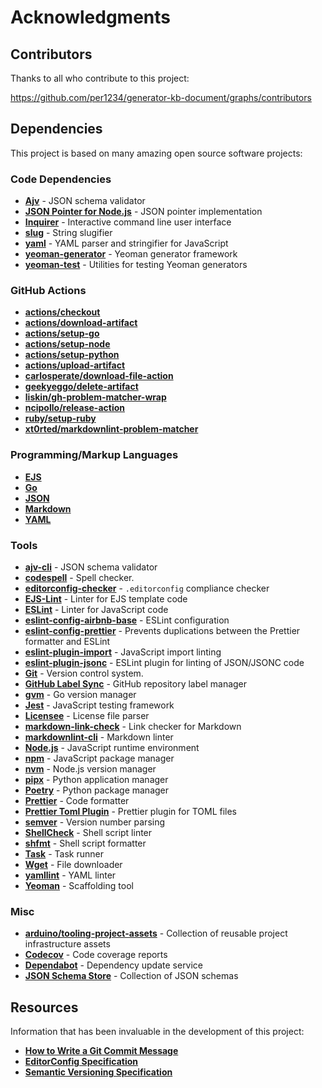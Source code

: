 # Acknowledgments

## Contributors

Thanks to all who contribute to this project:

https://github.com/per1234/generator-kb-document/graphs/contributors

## Dependencies

This project is based on many amazing open source software projects:

### Code Dependencies

- [**Ajv**](https://ajv.js.org/packages/ajv-cli.html) - JSON schema validator
- [**JSON Pointer for Node.js**](https://github.com/janl/node-jsonpointer) - JSON pointer implementation
- [**Inquirer**](https://github.com/SBoudrias/Inquirer.js) - Interactive command line user interface
- [**slug**](https://github.com/Trott/slug) - String slugifier
- [**yaml**](https://github.com/eemeli/yaml) - YAML parser and stringifier for JavaScript
- [**yeoman-generator**](https://github.com/yeoman/generator) - Yeoman generator framework
- [**yeoman-test**](https://github.com/yeoman/yeoman-test) - Utilities for testing Yeoman generators

### GitHub Actions

- [**actions/checkout**](https://github.com/actions/checkout)
- [**actions/download-artifact**](https://github.com/actions/download-artifact)
- [**actions/setup-go**](https://github.com/actions/setup-go)
- [**actions/setup-node**](https://github.com/actions/setup-node)
- [**actions/setup-python**](https://github.com/actions/setup-python)
- [**actions/upload-artifact**](https://github.com/actions/upload-artifact)
- [**carlosperate/download-file-action**](https://github.com/carlosperate/download-file-action)
- [**geekyeggo/delete-artifact**](https://github.com/geekyeggo/delete-artifact)
- [**liskin/gh-problem-matcher-wrap**](https://github.com/liskin/gh-problem-matcher-wrap)
- [**ncipollo/release-action**](https://github.com/ncipollo/release-action)
- [**ruby/setup-ruby**](https://github.com/ruby/setup-ruby)
- [**xt0rted/markdownlint-problem-matcher**](https://github.com/xt0rted/markdownlint-problem-matcher)

### Programming/Markup Languages

- [**EJS**](https://ejs.co/)
- [**Go**](https://go.dev/)
- [**JSON**](https://www.json.org/)
- [**Markdown**](https://daringfireball.net/projects/markdown/syntax)
- [**YAML**](https://yaml.org/)

### Tools

- [**ajv-cli**](https://ajv.js.org/packages/ajv-cli.html) - JSON schema validator
- [**codespell**](https://github.com/codespell-project/codespell) - Spell checker.
- [**editorconfig-checker**](https://github.com/editorconfig-checker/editorconfig-checker) - `.editorconfig` compliance checker
- [**EJS-Lint**](https://github.com/ryanzim/ejs-lint) - Linter for EJS template code
- [**ESLint**](https://eslint.org/) - Linter for JavaScript code
- [**eslint-config-airbnb-base**](https://github.com/airbnb/javascript/tree/master/packages/eslint-config-airbnb-base) - ESLint configuration
- [**eslint-config-prettier**](https://github.com/prettier/eslint-config-prettier) - Prevents duplications between the Prettier formatter and ESLint
- [**eslint-plugin-import**](https://github.com/import-js/eslint-plugin-import) - JavaScript import linting
- [**eslint-plugin-jsonc**](https://ota-meshi.github.io/eslint-plugin-jsonc/) - ESLint plugin for linting of JSON/JSONC code
- [**Git**](https://git-scm.com/) - Version control system.
- [**GitHub Label Sync**](https://github.com/Financial-Times/github-label-sync) - GitHub repository label manager
- [**gvm**](https://github.com/moovweb/gvm) - Go version manager
- [**Jest**](https://jestjs.io/) - JavaScript testing framework
- [**Licensee**](https://github.com/licensee/licensee) - License file parser
- [**markdown-link-check**](https://github.com/tcort/markdown-link-check) - Link checker for Markdown
- [**markdownlint-cli**](https://github.com/igorshubovych/markdownlint-cli) - Markdown linter
- [**Node.js**](https://nodejs.org/en/download/package-manager) - JavaScript runtime environment
- [**npm**](https://docs.npmjs.com/cli/) - JavaScript package manager
- [**nvm**](https://github.com/nvm-sh/nvm) - Node.js version manager
- [**pipx**](https://pipx.pypa.io/) - Python application manager
- [**Poetry**](https://python-poetry.org/) - Python package manager
- [**Prettier**](https://prettier.io/) - Code formatter
- [**Prettier Toml Plugin**](https://www.npmjs.com/package/prettier-plugin-toml) - Prettier plugin for TOML files
- [**semver**](https://github.com/fsaintjacques/semver-tool) - Version number parsing
- [**ShellCheck**](https://www.shellcheck.net/) - Shell script linter
- [**shfmt**](https://github.com/mvdan/sh#shfmt) - Shell script formatter
- [**Task**](https://taskfile.dev/) - Task runner
- [**Wget**](https://www.gnu.org/software/wget/) - File downloader
- [**yamllint**](https://yamllint.readthedocs.io/) - YAML linter
- [**Yeoman**](https://yeoman.io/) - Scaffolding tool

### Misc

- [**arduino/tooling-project-assets**](https://github.com/arduino/tooling-project-assets) - Collection of reusable project infrastructure assets
- [**Codecov**](https://about.codecov.io/) - Code coverage reports
- [**Dependabot**](https://docs.github.com/code-security/dependabot/dependabot-version-updates/about-dependabot-version-updates) - Dependency update service
- [**JSON Schema Store**](https://www.schemastore.org/json/) - Collection of JSON schemas

## Resources

Information that has been invaluable in the development of this project:

- [**How to Write a Git Commit Message**](https://cbea.ms/git-commit/)
- [**EditorConfig Specification**](https://editorconfig.org/)
- [**Semantic Versioning Specification**](https://semver.org/)
